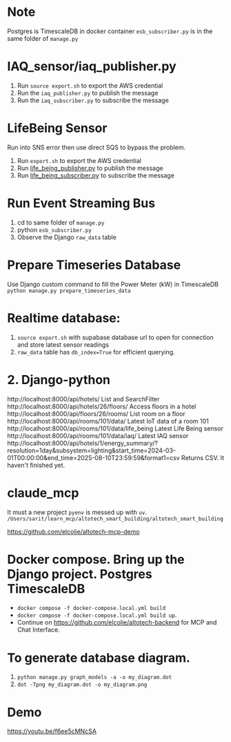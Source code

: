 # Note
Postgres is TimescaleDB in docker container
`esb_subscriber.py` is in the same folder of `manage.py`

# IAQ_sensor/iaq_publisher.py
1. Run `source export.sh` to export the AWS credential
2. Run the `iaq_publisher.py` to publish the message
3. Run the `iaq_subscriber.py` to subscribe the message

# LifeBeing Sensor
Run into SNS error then use direct SQS to bypass the problem.
1. Run `export.sh` to export the AWS credential
1. Run [life_being_publisher.py](LifeBeing_sensor/life_being_publisher.py) to publish the message
2. Run [life_being_subscriber.py](LifeBeing_sensor/life_being_subscriber.py) to subscribe the message

# Run Event Streaming Bus
1. cd to same folder of `manage.py`
2. python `esb_subscriber.py`
3. Observe the Django `raw_data` table

# Prepare Timeseries Database
Use Django custom command to fill the Power Meter (kW) in TimescaleDB
`python manage.py prepare_timeseries_data`

# Realtime database:
1. `source export.sh` with supabase database url to open for connection and store latest sensor readings
1. `raw_data` table has `db_index=True` for efficient querying.

# 2. Django-python
http://localhost:8000/api/hotels/ List and SearchFilter
http://localhost:8000/api/hotels/26/floors/ Access floors in a hotel
http://localhost:8000/api/floors/26/rooms/ List room on a floor
http://localhost:8000/api/rooms/101/data/ Latest IoT data of a room 101
http://localhost:8000/api/rooms/101/data/life_being  Latest Life Being sensor
http://localhost:8000/api/rooms/101/data/iaq/  Latest IAQ sensor
http://localhost:8000/api/hotels/1/energy_summary/?resolution=1day&subsystem=lighting&start_time=2024-03-01T00:00:00&end_time=2025-08-10T23:59:59&format1=csv  Returns CSV. It haven't finished yet.


# claude_mcp
It must a new project `pyenv` is messed up with `uv`.
`/Users/sarit/learn_mcp/altotech_smart_building/altotech_smart_building`

https://github.com/elcolie/altotech-mcp-demo

# Docker compose. Bring up the Django project. Postgres TimescaleDB
- `docker compose -f docker-compose.local.yml build`
- `docker compose -f docker-compose.local.yml build up`.
- Continue on https://github.com/elcolie/altotech-backend for MCP and Chat Interface.

# To generate database diagram.
1. `python manage.py graph_models -a -o my_diagram.dot`
1. `dot -Tpng my_diagram.dot -o my_diagram.png`

# Demo
https://youtu.be/f6ee5cMNcSA
